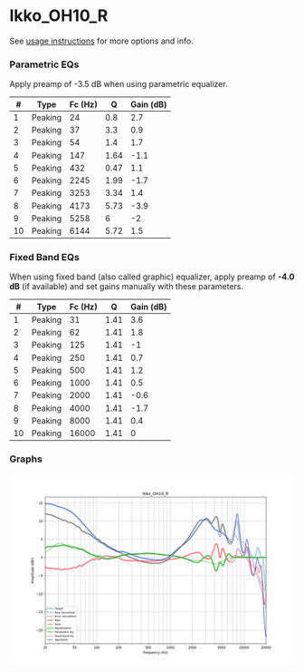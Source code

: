 # Ikko_OH10_R
See [usage instructions](https://github.com/jaakkopasanen/AutoEq#usage) for more options and info.

### Parametric EQs
Apply preamp of -3.5 dB when using parametric equalizer.

|   # | Type    |   Fc (Hz) |    Q |   Gain (dB) |
|-----|---------|-----------|------|-------------|
|   1 | Peaking |        24 | 0.8  |         2.7 |
|   2 | Peaking |        37 | 3.3  |         0.9 |
|   3 | Peaking |        54 | 1.4  |         1.7 |
|   4 | Peaking |       147 | 1.64 |        -1.1 |
|   5 | Peaking |       432 | 0.47 |         1.1 |
|   6 | Peaking |      2245 | 1.99 |        -1.7 |
|   7 | Peaking |      3253 | 3.34 |         1.4 |
|   8 | Peaking |      4173 | 5.73 |        -3.9 |
|   9 | Peaking |      5258 | 6    |        -2   |
|  10 | Peaking |      6144 | 5.72 |         1.5 |

### Fixed Band EQs
When using fixed band (also called graphic) equalizer, apply preamp of **-4.0 dB** (if available) and set gains manually with these parameters.

|   # | Type    |   Fc (Hz) |    Q |   Gain (dB) |
|-----|---------|-----------|------|-------------|
|   1 | Peaking |        31 | 1.41 |         3.6 |
|   2 | Peaking |        62 | 1.41 |         1.8 |
|   3 | Peaking |       125 | 1.41 |        -1   |
|   4 | Peaking |       250 | 1.41 |         0.7 |
|   5 | Peaking |       500 | 1.41 |         1.2 |
|   6 | Peaking |      1000 | 1.41 |         0.5 |
|   7 | Peaking |      2000 | 1.41 |        -0.6 |
|   8 | Peaking |      4000 | 1.41 |        -1.7 |
|   9 | Peaking |      8000 | 1.41 |         0.4 |
|  10 | Peaking |     16000 | 1.41 |         0   |

### Graphs
![](./Ikko_OH10_R.png)
